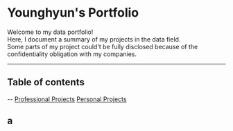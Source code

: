 # Younghyun's Portfolio

Welcome to my data portfolio! </br>
Here, I document a summary of my projects in the data field. </br>
Some parts of my project could't be fully disclosed because of the confidentiality obligation with my companies. </br>

---
## Table of contents
--
[Professional Projects](##-a)
[Personal Projects](##-b)

## a
